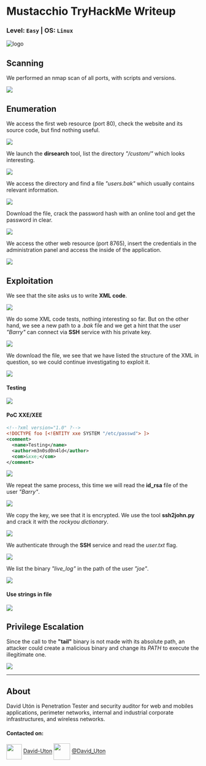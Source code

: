 # Mustacchio TryHackMe Writeup
### Level: `Easy` | OS: `Linux`

![logo](1.png)

## Scanning
We performed an nmap scan of all ports, with scripts and versions.

![](2.png)

## Enumeration
We access the first web resource (port 80), check the website and its source code, but find nothing useful.

![](3.png)

We launch the **dirsearch** tool, list the directory *"/custom/"* which looks interesting.

![](4.png)

We access the directory and find a file *"users.bak"* which usually contains relevant information.

![](5.png)

Download the file, crack the password hash with an online tool and get the password in clear.

![](6.png)

We access the other web resource (port 8765), insert the credentials in the administration panel and access the inside of the application.

![](7.png)

## Exploitation
We see that the site asks us to write **XML code**.

![](8.png)

We do some XML code tests, nothing interesting so far. But on the other hand, we see a new path to a *.bak* file and we get a hint that the user *"Barry"* can connect via **SSH** service with his private key.

![](9.png)

We download the file, we see that we have listed the structure of the XML in question, so we could continue investigating to exploit it.

![](10.png)

#### Testing

![](11.png)

#### PoC XXE/XEE
```XML
<!--?xml version="1.0" ?-->
<!DOCTYPE foo [<!ENTITY xxe SYSTEM "/etc/passwd"> ]>
<comment>
  <name>Testing</name>
  <author>m3n0sd0n4ld</author>
  <com>&xxe;</com>
</comment> 
```

![](12.png)

We repeat the same process, this time we will read the **id_rsa** file of the user *"Barry"*.

![](13.png)

We copy the key, we see that it is encrypted. We use the tool **ssh2john.py** and crack it with the *rockyou dictionary*.

![](14.png)

We authenticate through the **SSH** service and read the *user.txt* flag.

![](15.png)

We list the binary *"live_log"* in the path of the user *"joe"*.

![](16.png)

#### Use strings in file

![](17.png)

## Privilege Escalation

Since the call to the **"tail"** binary is not made with its absolute path, an attacker could create a malicious binary and change its *PATH* to execute the illegitimate one.

![](18.png)

---
## About

David Utón is Penetration Tester and security auditor for web and mobiles applications, perimeter networks, internal and industrial corporate infrastructures, and wireless networks.

#### Contacted on:

<img src='https://m3n0sd0n4ld.github.io/imgs/linkedin.png' width='40' align='center'> [David-Uton](https://www.linkedin.com/in/david-uton/)
<img src='https://m3n0sd0n4ld.github.io/imgs/twitter.png' width='43' align='center'> [@David_Uton](https://twitter.com/David_Uton)
